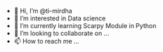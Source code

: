 - 👋 Hi, I’m @ti-mirdha
- 👀 I’m interested in Data science
- 🌱 I’m currently learning Scarpy Module in Python
- 💞️ I’m looking to collaborate on ...
- 📫 How to reach me ...

<!---
ti-mirdha/ti-mirdha is a ✨ special ✨ repository because its `README.md` (this file) appears on your GitHub profile.
You can click the Preview link to take a look at your changes.
--->
